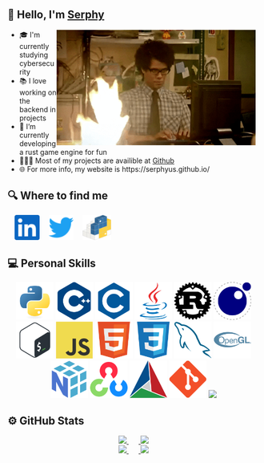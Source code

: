<h2>👋 Hello, I'm <a href="https://serphyus.github.io">Serphy</a></h2>
<img align="right" width="8px" height="1px"/> 
<img align="right" height="230px" src="assets/developer.gif"/>
<ul>
  <li>🎓 I'm currently studying cybersecurity</li>
  <li>📚 I love working on the backend in projects</li>
  <li>🔭 I’m currently developing a rust game engine for fun</li>
  <li>👨🏻‍💻 Most of my projects are availible at <a href="https://github.com/Serphyus?tab=repositories">Github</a></li>
  <li>🌐 For more info, my website is https://serphyus.github.io/</li>
</ul>
<h2>🔍 Where to find me</h2>
<div>
  <img width="10px"/>
  <a href="https://www.linkedin.com/in/sigurd-pettersen-a24705233"><img height="50px" alt="linkedin" src="assets/linkedin.svg"/></a>
  <img width="10px"/>
  <a href="https://twitter.com/serphyus"><img alt="twitter" height="50px" src="assets/twitter.svg"/></a>
  <img width="10px"/>
  <a href="https://pypi.org/user/serphyus/"><img height="50px" alt="pypi" src="assets/pypi.svg"/></a>
</div>

<h2>💻 Personal Skills</h2>
<div align="center">
  <img height="75px" src="https://raw.githubusercontent.com/devicons/devicon/2ae2a900d2f041da66e950e4d48052658d850630/icons/python/python-original.svg"/>
  <img height="75px" src="https://raw.githubusercontent.com/devicons/devicon/2ae2a900d2f041da66e950e4d48052658d850630/icons/cplusplus/cplusplus-plain.svg"/>
  <img height="75px" src="https://raw.githubusercontent.com/devicons/devicon/2ae2a900d2f041da66e950e4d48052658d850630/icons/c/c-plain.svg"/>
  <img height="75px" src="https://raw.githubusercontent.com/devicons/devicon/2ae2a900d2f041da66e950e4d48052658d850630/icons/java/java-original.svg"/>
  <img height="75px" src="https://raw.githubusercontent.com/devicons/devicon/master/icons/rust/rust-plain.svg"/>
  <img height="75px" src="https://raw.githubusercontent.com/devicons/devicon/master/icons/lua/lua-original.svg"/>
  <img height="75px" src="https://raw.githubusercontent.com/devicons/devicon/2ae2a900d2f041da66e950e4d48052658d850630/icons/bash/bash-original.svg"/>
  <img height="75px" src="https://raw.githubusercontent.com/devicons/devicon/master/icons/javascript/javascript-original.svg"/>
  <img height="75px" src="https://raw.githubusercontent.com/devicons/devicon/master/icons/html5/html5-original.svg"/>
  <img height="75px" src="https://raw.githubusercontent.com/devicons/devicon/master/icons/css3/css3-original.svg"/>
  <img height="75px" src="https://raw.githubusercontent.com/devicons/devicon/master/icons/mysql/mysql-original.svg"/>
  <img height="75px" src="https://raw.githubusercontent.com/devicons/devicon/2ae2a900d2f041da66e950e4d48052658d850630/icons/opengl/opengl-plain.svg"/>
  <img height="75px" src="https://raw.githubusercontent.com/devicons/devicon/2ae2a900d2f041da66e950e4d48052658d850630/icons/numpy/numpy-original.svg"/>
  <img height="75px" src="https://raw.githubusercontent.com/devicons/devicon/1119b9f84c0290e0f0b38982099a2bd027a48bf1/icons/opencv/opencv-original.svg"/>
  <img height="75px" src="https://raw.githubusercontent.com/devicons/devicon/master/icons/cmake/cmake-original.svg"/>
  <img height="75px" src="https://raw.githubusercontent.com/devicons/devicon/2ae2a900d2f041da66e950e4d48052658d850630/icons/git/git-original.svg"/>
  <img height="75px" src="https://upload.wikimedia.org/wikipedia/commons/thumb/f/f1/Icons8_flat_linux.svg/768px-Icons8_flat_linux.svg.png"/>
</div>

<h2>⚙️ GitHub Stats</h2>
<div align="center"></img>
  <a href="https://github.com/Serphyus#gh-dark-mode-only"></img>
    <div>
      <img height="190em" src="https://github-readme-stats.vercel.app/api?username=Serphyus&show_icons=true&border_color=414868&theme=tokyonight"/>
      <img width="20px"/>
      <img height="190em" src="https://github-readme-stats.vercel.app/api/top-langs/?username=Serphyus&layout=compact&border_color=414868&theme=tokyonight"/>
    </div>
  </a>
  <a href="https://github.com/Serphyus#gh-light-mode-only"></img>
    <div>
      <img height="190em" src="https://github-readme-stats.vercel.app/api?username=Serphyus&show_icons=true"/>
      <img width="20px"/>
      <img height="190em" src="https://github-readme-stats.vercel.app/api/top-langs/?username=Serphyus&layout=compact"/>
    </div>
  </a>
</div>
